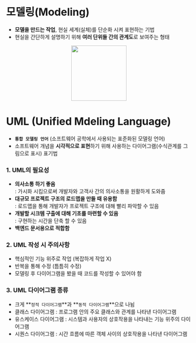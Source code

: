 # 모델링(Modeling)
* **모델을 만드는 작업**, 현실 세계(실체)를 단순화 시켜 표현하는 기법
* 현실을 간단하게 설명하기 위해 **여러 단위들 간의 관계도**로 보여주는 형태
<p align="center">
  <img src="https://github.com/jeong-vely0611/UML/assets/148931569/1954101e-ecd5-4bba-9b15-bcc233f049e3" height="150px">
</p>


# UML (Unified Mdeling Language)
* **`통합 모델링 언어`** (소프트웨어 공학에서 사용되는 표준화된 모델링 언어) <br>
* 소프트웨어 개념을 **시각적으로 표현**하기 위해 사용하는 다이어그램(수식관계를 그림으로 표시) 표기법<br>

### 1. UML의 필요성
* **의사소통 하기 좋음** <br>
   : 가시화 시킴으로써 개발자와 고객사 간의 의사소통을 원활하게 도와줌
* **대규모 프로젝트 구조의 로드맵을 만들 때 유용함** <br>
   : 로드맵을 통해 개발자가 프로젝트 구조에 대해 빨리 파악할 수 있음
* **개발할 시크템 구출에 대해 기초를 마련할 수 있음** <br>
   : 구현하는 시간을 단축 할 수 있음
* **백엔드 문서용으로 적합함**

### 2. UML 작성 시 주의사항
* 핵심적인 기능 위주로 작업 (복잡하게 작업 X)
* 반복을 통해 수정 (틈틈히 수정)
* 모델링 후 다이어그램을 봤을 때 코드를 작성할 수 있어야 함

### 3. UML 다이어그램 종류
* 크게 **`정적 다이어그램`**과 **`동적 다이어그램`**으로 나뉨
* 클래스 다이어그램 : 프로그램 안의 주요 클래스와 관계를 나타낸 다이어그램
* 유스케이스 다이어그램 : 시스템과 사용자의 상호작용을 나타내는 기능 위주의 다이어그램
* 시퀀스 다이어그램 : 시간 흐름에 따른 객체 사이의 상호작용을 나타낸 다이어그램 



